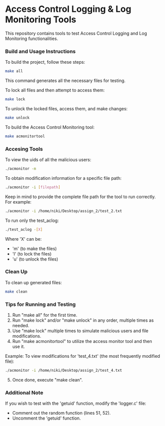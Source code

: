 # Access Control Logging & Log Monitoring Tools

This repository contains tools to test Access Control Logging and Log Monitoring functionalities.

### Build and Usage Instructions

To build the project, follow these steps:

```bash
make all
```

This command generates all the necessary files for testing.

To lock all files and then attempt to access them:

```bash
make lock
```

To unlock the locked files, access them, and make changes:

```bash
make unlock
```

To build the Access Control Monitoring tool:

```bash
make acmonitortool
```

### Accesing Tools

To view the uids of all the malicious users:

```bash
./acmonitor -m
```

To obtain modification information for a specific file path:

```bash
./acmonitor -i [filepath]
```

Keep in mind to provide the complete file path for the tool to run correctly. For example:

```bash
./acmonitor -i /home/niki/Desktop/assign_2/test_2.txt
```

To run only the test_aclog:

```bash
./test_aclog -[X]
```

Where 'X' can be:
- 'm' (to make the files)
- 'l' (to lock the files)
- 'u' (to unlock the files)

### Clean Up

To clean up generated files:

```bash
make clean
```

### Tips for Running and Testing

1. Run "make all" for the first time.
2. Run "make lock" and/or "make unlock" in any order, multiple times as needed.
3. Use "make lock" multiple times to simulate malicious users and file modifications.
4. Run "make acmonitortool" to utilize the access monitor tool and then use it.

Example: To view modifications for 'test_4.txt' (the most frequently modified file):

```bash
./acmonitor -i /home/niki/Desktop/assign_2/test_4.txt
```

5. Once done, execute "make clean".

### Additional Note

If you wish to test with the 'getuid' function, modify the 'logger.c' file:
- Comment out the random function (lines 51, 52).
- Uncomment the 'getuid' function.

